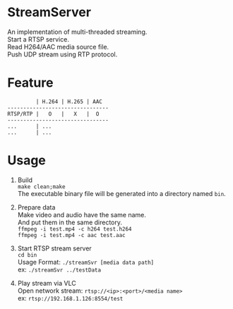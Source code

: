 # StreamServer
An implementation of multi-threaded streaming.  
Start a RTSP service.  
Read H264/AAC media source file.  
Push UDP stream using RTP protocol.  
  
# Feature
```  
         | H.264 | H.265 | AAC
--------------------------------
RTSP/RTP |   O   |   X   |  O
--------------------------------
...      | ...
...      | ...
```  
    
# Usage
1. Build  
`make clean;make`  
The executable binary file will be generated into a directory named `bin`.  
  
2. Prepare data  
Make video and audio have the same name.  
And put them in the same directory.  
`ffmpeg -i test.mp4 -c h264 test.h264`  
`ffmpeg -i test.mp4 -c aac test.aac`  
  
3. Start RTSP stream server  
`cd bin`  
Usage Format: `./streamSvr [media data path]`  
ex: `./streamSvr ../testData`  
  
4. Play stream via VLC  
Open network stream:  `rtsp://<ip>:<port>/<media name>`  
ex: `rtsp://192.168.1.126:8554/test`  
  
